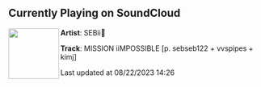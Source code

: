 ## Currently Playing on SoundCloud

[<img align="left" width="100" src="https://i1.sndcdn.com/artworks-ISg9PJn5nFo8Vpqn-duUbQA-t500x500.jpg">](https://soundcloud.com/sebseb122/mission-iimpossible)

**Artist**: SEBii💫 

**Track**: MISSION iiMPOSSIBLE [p. sebseb122 + vvspipes + kimj]

Last updated at 08/22/2023 14:26
